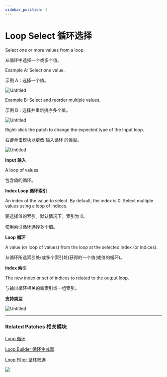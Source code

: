 ```yaml
---
sidebar_position: 2
---
```


# Loop Select 循环选择

Select one or more values from a loop.

从循环中选择一个或多个值。

Example A: Select one value.

示例 A：选择一个值。

![Untitled](https://s3.us-west-2.amazonaws.com/secure.notion-static.com/e8f15f43-1887-41ce-885c-517bb7c3766c/Untitled.png?X-Amz-Algorithm=AWS4-HMAC-SHA256&X-Amz-Content-Sha256=UNSIGNED-PAYLOAD&X-Amz-Credential=AKIAT73L2G45EIPT3X45%2F20220602%2Fus-west-2%2Fs3%2Faws4_request&X-Amz-Date=20220602T173528Z&X-Amz-Expires=86400&X-Amz-Signature=380a6ebda0098467257ead41e17e27154748cbb6dc086fd0a31f35ff78e8bedb&X-Amz-SignedHeaders=host&response-content-disposition=filename%20%3D%22Untitled.png%22&x-id=GetObject)

Example B: Select and reorder multiple values.

示例 B：选择并重新排序多个值。

![Untitled](https://s3.us-west-2.amazonaws.com/secure.notion-static.com/0972c5f9-94bf-438f-8fec-54a89062624f/Untitled.png?X-Amz-Algorithm=AWS4-HMAC-SHA256&X-Amz-Content-Sha256=UNSIGNED-PAYLOAD&X-Amz-Credential=AKIAT73L2G45EIPT3X45%2F20220602%2Fus-west-2%2Fs3%2Faws4_request&X-Amz-Date=20220602T173536Z&X-Amz-Expires=86400&X-Amz-Signature=0079a1617216fae7561cffc1d40563f48f295b3b37e1a592f19a75d96cc6a588&X-Amz-SignedHeaders=host&response-content-disposition=filename%20%3D%22Untitled.png%22&x-id=GetObject)

Right-click the patch to change the expected type of the Input loop.

右键单击模块以更改 输入循环 的类型。

![Untitled](https://s3.us-west-2.amazonaws.com/secure.notion-static.com/f7b7c9b1-f9a4-4974-851d-59c2158c3c64/Untitled.png?X-Amz-Algorithm=AWS4-HMAC-SHA256&X-Amz-Content-Sha256=UNSIGNED-PAYLOAD&X-Amz-Credential=AKIAT73L2G45EIPT3X45%2F20220602%2Fus-west-2%2Fs3%2Faws4_request&X-Amz-Date=20220602T173546Z&X-Amz-Expires=86400&X-Amz-Signature=4f775fb49480010f0e57e2f6627ff888ec3ccfe9ee82c53bbebef926587d75ef&X-Amz-SignedHeaders=host&response-content-disposition=filename%20%3D%22Untitled.png%22&x-id=GetObject)

**Input 输入**

A loop of values.

包含值的循环。

**Index Loop 循环索引**

An index of the value to select. By default, the index is 0. Select multiple values using a loop of indices.

要选择值的索引。默认情况下，索引为 0。

使用索引循环选择多个值。

**Loop 循环**

A value (or loop of values) from the loop at the selected index (or indices).

从循环所选索引处(或多个索引处)获得的一个值(或值的循环)。

**Index 索引**

The new index or set of indices to related to the output loop.

与输出循环相关的新索引或一组索引。

**支持类型**

![Untitled](https://s3.us-west-2.amazonaws.com/secure.notion-static.com/2618d2d2-cfba-44fd-8aac-64658ebfad0b/Untitled.png?X-Amz-Algorithm=AWS4-HMAC-SHA256&X-Amz-Content-Sha256=UNSIGNED-PAYLOAD&X-Amz-Credential=AKIAT73L2G45EIPT3X45%2F20220602%2Fus-west-2%2Fs3%2Faws4_request&X-Amz-Date=20220602T173556Z&X-Amz-Expires=86400&X-Amz-Signature=36777bcf190f5cb68922f006fd43ba0f2600acf3e415956f7f6f4655ef433a08&X-Amz-SignedHeaders=host&response-content-disposition=filename%20%3D%22Untitled.png%22&x-id=GetObject)

------

### Related Patches 相关模块

[Loop 循环](https://www.notion.so/Loop-6cc974bf77e84e7aaf7836927011540b)

[Loop Builder 循环生成器](https://www.notion.so/Loop-Builder-64d346e189494fa9b48050aac8eb8eff)

[Loop Filter 循环筛选](https://www.notion.so/Loop-Filter-8ea17b26dfa242f6a78d8c4e23f0f69f)

![](https://s3.us-west-2.amazonaws.com/secure.notion-static.com/4e10ce59-8d47-48a6-bf49-19d5d631b54a/Untitled.png?X-Amz-Algorithm=AWS4-HMAC-SHA256&X-Amz-Content-Sha256=UNSIGNED-PAYLOAD&X-Amz-Credential=AKIAT73L2G45EIPT3X45%2F20220602%2Fus-west-2%2Fs3%2Faws4_request&X-Amz-Date=20220602T173605Z&X-Amz-Expires=86400&X-Amz-Signature=b348350b67373f254a8368a6689d4d5b8d676805f6987cc1f2fc9d3d13279138&X-Amz-SignedHeaders=host&response-content-disposition=filename%20%3D%22Untitled.png%22&x-id=GetObject)

